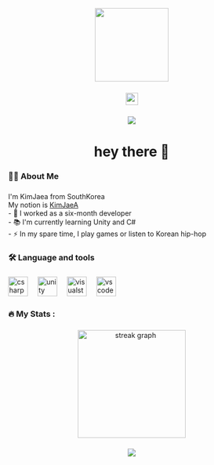 <div align="center">
  <img height="150" src="https://github.com/Kim-Jae-A/Kim-Jae-A/assets/71015741/d5f268f8-4ed5-4ac7-9358-c15600458b5b"  />
</div>

###

<div align="center">
  <a href="https://www.youtube.com/watch?v=BRtTIoDLuY8&t=202s" target="_blank">
    <img src="https://img.shields.io/static/v1?message=Youtube&logo=youtube&label=&color=FF0000&logoColor=white&labelColor=&style=for-the-badge" height="25" alt="youtube logo"  />
  </a>
</div>

###

<div align="center">
  <img src="https://visitor-badge.laobi.icu/badge?page_id=Kim-Jae-A.Kim-Jae-A&"/>
</div>

###

<h1 align="center">hey there 👋</h1>

###

<h3 align="left">👩‍💻  About Me</h3>

###

<p align="left">I'm KimJaea from SouthKorea<br>
  My notion is 
  <a href="https://goldenrod-decimal-46a.notion.site/ee35d02af72d41eb8bfda9ea019ab293?pvs=4" target="_blank">
    KimJaeA
  </a>
  <br>- 🔭 I worked as a six-month developer<br>- 📚 I'm currently learning Unity and C#<br>- ⚡ In my spare time, I play games or listen to Korean hip-hop</p>

###

<h3 align="left">🛠 Language and tools</h3>

###

<div align="left">
  <img src="https://cdn.jsdelivr.net/gh/devicons/devicon/icons/csharp/csharp-original.svg" height="40" alt="csharp logo"  />
  <img width="12" />
  <img src="https://cdn.jsdelivr.net/gh/devicons/devicon/icons/unity/unity-original.svg" height="40" alt="unity logo"  />
  <img width="12" />
  <img src="https://cdn.jsdelivr.net/gh/devicons/devicon/icons/visualstudio/visualstudio-plain.svg" height="40" alt="visualstudio logo"  />
  <img width="12" />
  <img src="https://cdn.jsdelivr.net/gh/devicons/devicon/icons/vscode/vscode-original.svg" height="40" alt="vscode logo"  />
</div>

###

<h3 align="left">🔥   My Stats :</h3>

###

<div align="center">
  <img src="https://streak-stats.demolab.com?user=Kim-Jae-A&locale=en&mode=daily&theme=dark&hide_border=false&border_radius=5&order=3" height="220" alt="streak graph"  />
</div>

###

<div align="center">
  <img src="https://profile-counter.glitch.me/Kim-Jae-A/count.svg?"  />
</div>

###
